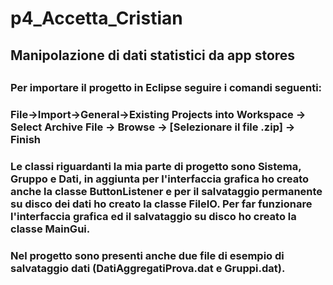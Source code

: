 # p4_Accetta_Cristian
## Manipolazione di dati statistici da app stores
##
### Per importare il progetto in Eclipse seguire i comandi seguenti:
###
### File->Import->General->Existing Projects into Workspace -> Select Archive File -> Browse -> [Selezionare il file .zip] -> Finish
###
### Le classi riguardanti la mia parte di progetto sono Sistema, Gruppo e Dati, in aggiunta per l'interfaccia grafica ho creato anche la classe ButtonListener e per il salvataggio permanente su disco dei dati ho creato la classe FileIO. Per far funzionare l'interfaccia grafica ed il salvataggio su disco ho creato la classe MainGui.
###
### Nel progetto sono presenti anche due file di esempio di salvataggio dati (DatiAggregatiProva.dat e Gruppi.dat).